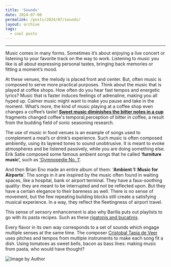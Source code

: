 ```yaml
---
title: 'Sounds'
date: 2024-07-08
permalink: /posts/2024/07/sounds/
layout: archive
tags:
  - cool posts
---
```


-----

Music comes in many forms. Sometimes it’s about enjoying a live concert or listening to your favorite track on the way to work. Listening to music you like is all about expressing personal tastes, bringing back memories or fitting a moment’s mood.

At these venues, the melody is placed front and center. But, often music is composed to serve
more practical purposes. Think about the music that is played at coffee shops. How often do you
hear fast tempos and energetic lyrics? Music that is faster induces feelings of adrenaline, making you all hyped up. Calmer music might want to make you pause and take in the moment. What’s more, the kind of music playing at a coffee shop even changes a coffee’s taste! [**Sweet music diminishes the bitter notes in a cup**](https://www.sciencedirect.com/science/article/abs/pii/S0963996921006955#:~:text=Musical) fragments changed coffee's temporal,perception of bitter in coffee,  a result from the budding field of sonic seasoning research.


The use of music in food venues is an example of songs used to complement a meal’s or drink’s
experience. Such music is often composed ambiently, using its layered tones to sound unobtrusive. It is meant to evoke atmospheres and be listened passively, while you are doing something else. Erik Satie composed some famous ambient songs that he called ‘**furniture music’,** such as [‘Gymnopedie No. 1’](https://www.youtube.com/watch?v=S-Xm7s9eGxU).

And then Brian Eno made an entire album of them: ‘**Ambient 1: Music for Airports**’. The songs in it are inspired by the music often found in waiting spaces, like a hospital, bank or airport terminal. They have a faux-soothing quality: they are meant to be interrupted and not be reflected upon. But they have a certain elegance to their bareness as well. There is no sense of movement, but the few repeating building blocks still create a satisfying musical experience. In a way, they  reflect the fleetingness of airport travel.

This sense of sensory enhancement is also why Barilla puts out playlists to go with its pasta recipes. Such as these [rigatonis and bucatinis](https://open.spotify.com/playlist/55maOOKGYP3yXtR5x6bZ6t?si=e3dee73158a142a3).

Every flavor in its own way corresponds to a set of sounds which engage multiple senses at the same time. The composer [Cristobal Tapia de Veer](https://albronzosoundtrack.com/over) uses pitches and tempos from multiple instruments to make each song fit a dish. Using tomatoes as sweet bells, bacon as bass lines: making music from pasta, who would have thought?

![Image by Author](/_field-notes/espresso.png)